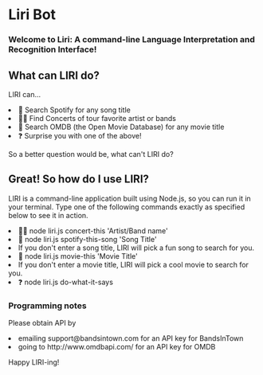 # Liri Bot
### Welcome to Liri: A command-line Language Interpretation and Recognition Interface!

## What can LIRI do?
LIRI can...
<li> 🎵 Search Spotify for any song title </li>
<li> 🤘🏼 Find Concerts of tour favorite artist or bands </li>
<li> 🎥 Search OMDB (the Open Movie Database) for any movie title  </li> 
<li> ❓ Surprise you with one of the above!  </li> 

So a better question would be, what can't LIRI do?

## Great! So how do I use LIRI?
LIRI is a command-line application built using Node.js, so you can run it in your terminal. Type one of the following commands exactly as specified below to see it in action.

<li>🤘🏼 node liri.js concert-this 'Artist/Band name' </li> 
<li>🎵 node liri.js spotify-this-song 'Song Title' </li> 
<li>If you don't enter a song title, LIRI will pick a fun song to search for you. </li> 
<li>🎥 node liri.js movie-this 'Movie Title' </li> 
<li>If you don't enter a movie title, LIRI will pick a cool movie to search for you. </li> 
<li>❓ node liri.js do-what-it-says </li> 

### Programming notes
Please obtain API by
 <li> emailing support@bandsintown.com for an API key for BandsInTown </li>
 <li> going to http://www.omdbapi.com/ for an API key for OMDB </li>

Happy LIRI-ing!


